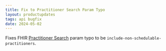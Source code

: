 ```yaml
---
title: Fix to Practitioner Search Param Typo
layout: productupdates
tags: api bugfix
date: 2024-05-02
---
```

Fixes FHIR [Practitioner Search](/api/practitioner/#search) param typo to be `include-non-schedulable-practitioners`.
